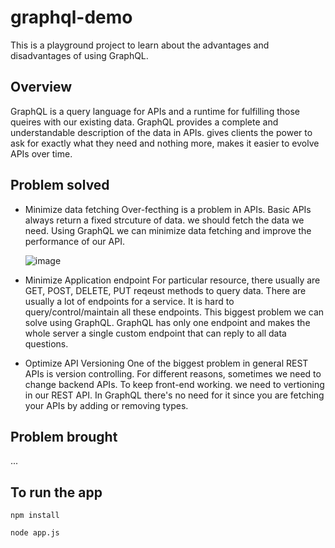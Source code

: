 # graphql-demo 

This is a playground project to learn about the advantages and disadvantages of using GraphQL.
## Overview
GraphQL is a query language for APIs and a runtime for fulfilling those queires with our existing data. GraphQL provides a complete and understandable description of the data in APIs. gives clients the power to ask for exactly what they need and nothing more, makes it easier to evolve APIs over time.

## Problem solved

- Minimize data fetching
  Over-fecthing is a problem in APIs. Basic APIs always return a fixed strcuture of data. we should fetch the data we need. Using GraphQL we can minimize data fetching and improve the performance of our API.
  
  ![image](https://user-images.githubusercontent.com/24758636/120868173-50b38380-c58b-11eb-82d3-80be5f34e1ea.png)

- Minimize Application endpoint
  For particular resource, there usually are GET, POST, DELETE, PUT reqeust methods to query data. There are usually a lot of endpoints for a service. It is hard to query/control/maintain all these endpoints. This biggest problem we can solve using GraphQL. GraphQL has only one endpoint and makes the whole server a single custom endpoint that can reply to all data questions.


- Optimize API Versioning
  One of the biggest problem in general REST APIs is version controlling. For different reasons, sometimes we need to change backend APIs. To keep front-end working. we need to vertioning in our REST API. In GraphQL there's no need for it since you are fetching your APIs by adding or removing types.

## Problem brought
...

## To run the app

`npm install`

`node app.js`
